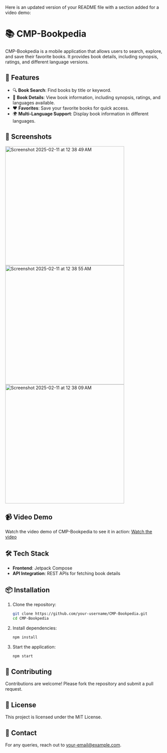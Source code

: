 Here is an updated version of your README file with a section added for a video demo:

# 📚 CMP-Bookpedia

CMP-Bookpedia is a mobile application that allows users to search, explore, and save their favorite books. It provides book details, including synopsis, ratings, and different language versions.

## 🚀 Features
- 🔍 **Book Search**: Find books by title or keyword.
- 📖 **Book Details**: View book information, including synopsis, ratings, and languages available.
- ❤️ **Favorites**: Save your favorite books for quick access.
- 🌍 **Multi-Language Support**: Display book information in different languages.

## 📸 Screenshots
<img width="379" alt="Screenshot 2025-02-11 at 12 38 49 AM" src="https://github.com/user-attachments/assets/4e4ffbdf-3992-4b05-818a-2d4df3397119" />
<img width="379" alt="Screenshot 2025-02-11 at 12 38 55 AM" src="https://github.com/user-attachments/assets/3e2760a5-5636-49ae-baf2-9d17fd4fd920" />
<img width="379" alt="Screenshot 2025-02-11 at 12 38 09 AM" src="https://github.com/user-attachments/assets/d3505c44-6e76-4bc5-9456-e0b69c25426e" />

## 📹 Video Demo
Watch the video demo of CMP-Bookpedia to see it in action:
[Watch the video](https://drive.google.com/file/d/17aFTKmaY83NLnvm3yYwDIIcZztd4zBXF/view?usp=sharing)

## 🛠 Tech Stack
- **Frontend**: Jetpack Compose
- **API Integration**: REST APIs for fetching book details

## 📦 Installation
1. Clone the repository:
   ```sh
   git clone https://github.com/your-username/CMP-Bookpedia.git
   cd CMP-Bookpedia
   ```
2. Install dependencies:
   ```sh
   npm install
   ```
3. Start the application:
   ```sh
   npm start
   ```

## 🤝 Contributing
Contributions are welcome! Please fork the repository and submit a pull request.

## 📄 License
This project is licensed under the MIT License.

## 📧 Contact
For any queries, reach out to [your-email@example.com](princelohia9910@gmail.com).



